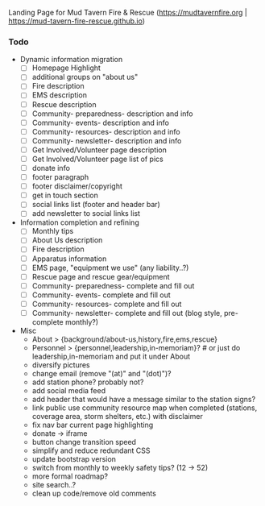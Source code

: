 Landing Page for Mud Tavern Fire & Rescue (https://mudtavernfire.org | https://mud-tavern-fire-rescue.github.io)


### Todo
- Dynamic information migration
  - [ ] Homepage Highlight
  - [ ] additional groups on "about us"
  - [ ] Fire description
  - [ ] EMS description
  - [ ] Rescue description
  - [ ] Community- preparedness- description and info
  - [ ] Community- events- description and info
  - [ ] Community- resources- description and info
  - [ ] Community- newsletter- description and info
  - [ ] Get Involved/Volunteer page description
  - [ ] Get Involved/Volunteer page list of pics
  - [ ] donate info
  - [ ] footer paragraph
  - [ ] footer disclaimer/copyright
  - [ ] get in touch section
  - [ ] social links list (footer and header bar)
  - [ ] add newsletter to social links list
- Information completion and refining
  - [ ] Monthly tips
  - [ ] About Us description
  - [ ] Fire description
  - [ ] Apparatus information
  - [ ] EMS page, "equipment we use" (any liability..?)
  - [ ] Rescue page and rescue gear/equipment
  - [ ] Community- preparedness- complete and fill out
  - [ ] Community- events- complete and fill out
  - [ ] Community- resources- complete and fill out
  - [ ] Community- newsletter- complete and fill out (blog style, pre-complete monthly?)
- Misc
  - About > {background/about-us,history,fire,ems,rescue}
  - Personnel > {personnel,leadership,in-memoriam}?  # or just do leadership,in-memoriam and put it under About
  - diversify pictures
  - change email (remove "(at)" and "(dot)")?
  - add station phone? probably not?
  - add social media feed
  - add header that would have a message similar to the station signs?
  - link public use community resource map when completed (stations, coverage area, storm shelters, etc.) with disclaimer
  - fix nav bar current page highlighting
  - donate -> iframe
  - button change transition speed
  - simplify and reduce redundant CSS
  - update bootstrap version
  - switch from monthly to weekly safety tips? (12 -> 52)
  - more formal roadmap?
  - site search..?
  - clean up code/remove old comments
